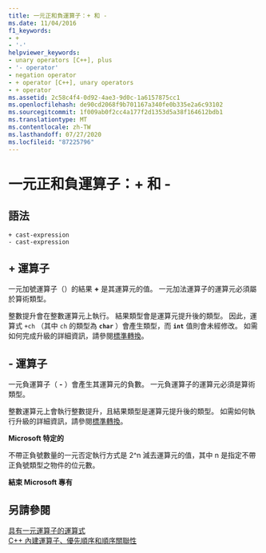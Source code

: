 ```yaml
---
title: 一元正和負運算子：+ 和 -
ms.date: 11/04/2016
f1_keywords:
- +
- '-'
helpviewer_keywords:
- unary operators [C++], plus
- '- operator'
- negation operator
- + operator [C++], unary operators
- + operator
ms.assetid: 2c58c4f4-0d92-4ae3-9d0c-1a6157875cc1
ms.openlocfilehash: de90cd2068f9b701167a340fe0b335e2a6c93102
ms.sourcegitcommit: 1f009ab0f2cc4a177f2d1353d5a38f164612bdb1
ms.translationtype: MT
ms.contentlocale: zh-TW
ms.lasthandoff: 07/27/2020
ms.locfileid: "87225796"
---
```

# <a name="unary-plus-and-negation-operators--and--"></a>一元正和負運算子：+ 和 -

## <a name="syntax"></a>語法

```
+ cast-expression
- cast-expression
```

## <a name="-operator"></a>+ 運算子

一元加號運算子（）的結果 **+** 是其運算元的值。 一元加法運算子的運算元必須屬於算術類型。

整數提升會在整數運算元上執行。 結果類型會是運算元提升後的類型。 因此，運算式 `+ch` （其中 `ch` 的類型為 **`char`** ）會產生類型，而 **`int`** 值則會未經修改。 如需如何完成升級的詳細資訊，請參閱[標準轉換](standard-conversions.md)。

## <a name="--operator"></a>- 運算子

一元負運算子（ **-** ）會產生其運算元的負數。 一元負運算子的運算元必須是算術類型。

整數運算元上會執行整數提升，且結果類型是運算元提升後的類型。 如需如何執行升級的詳細資訊，請參閱[標準轉換](standard-conversions.md)。

**Microsoft 特定的**

不帶正負號數量的一元否定執行方式是 2^n 減去運算元的值，其中 n 是指定不帶正負號類型之物件的位元數。

**結束 Microsoft 專有**

## <a name="see-also"></a>另請參閱

[具有一元運算子的運算式](../cpp/expressions-with-unary-operators.md)<br/>
[C++ 內建運算子、優先順序和順序關聯性](../cpp/cpp-built-in-operators-precedence-and-associativity.md)
